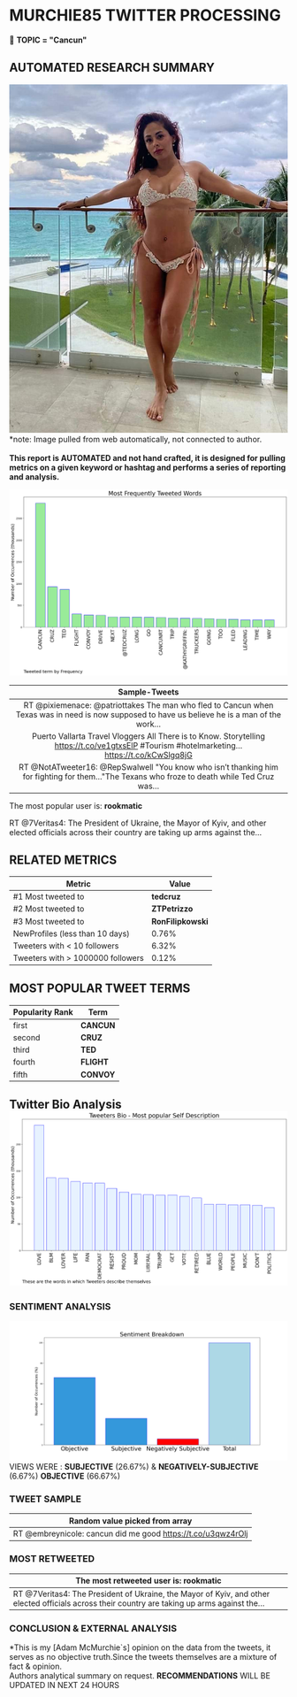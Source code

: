 # MURCHIE85 TWITTER PROCESSING 
&#x1F34E; **TOPIC = "Cancun"**

## AUTOMATED RESEARCH SUMMARY

![image](assets/2022-03-10hashtagImage.png)*note: Image pulled from web automatically, not connected to author.
<br></br>
<b> This report is AUTOMATED and not hand crafted, it is designed for pulling metrics on a given keyword or hashtag and performs a series of reporting and analysis.</b>



![image](assets/2022-03-10TWEETS.png)



|                **Sample-Tweets**        |
| :-------------: |
| RT @pixiemenace: @patriottakes The man who fled to Cancun when Texas was in need is now supposed to have us believe he is a man of the work… |
| Puerto Vallarta Travel Vloggers All There is to Know. Storytelling https://t.co/ve1gtxsElP #Tourism #hotelmarketing… https://t.co/kCwSlgq8jG |
| RT @NotATweeter16: @RepSwalwell "You know who isn’t thanking him for fighting for them…"The Texans who froze to death while Ted Cruz was… |

The most popular user is: **rookmatic**
<div class="alert alert-block alert-danger"> RT @7Veritas4: The President of Ukraine, the Mayor of Kyiv, and other elected officials across their country are taking up arms against the…</div>

## RELATED METRICS<br>
| Metric | Value |
| ------------- | ------------- |
| #1 Most tweeted to  | **tedcruz** |
| #2 Most tweeted to  | **ZTPetrizzo** |
| #3 Most tweeted to  | **RonFilipkowski** |
| NewProfiles (less than 10 days) | 0.76%  |
| Tweeters with < 10 followers  | 6.32%|
| Tweeters with > 1000000 followers  | 0.12%  |



## MOST POPULAR TWEET TERMS 


| Popularity Rank  | Term |
| ------------- | ------------- |
| first  | **CANCUN**  |
| second  | **CRUZ**  |
| third  | **TED** |
| fourth  | **FLIGHT**  |
| fifth  | **CONVOY**  |


## Twitter Bio Analysis![image](assets/2022-03-10BIO.png)
### SENTIMENT ANALYSIS
![image](assets/2022-03-10sentiment.png)
VIEWS WERE : **SUBJECTIVE**  (26.67%) & **NEGATIVELY-SUBJECTIVE** (6.67%) **OBJECTIVE** (66.67%)

### TWEET SAMPLE 
| Random value picked from array |
| ------------- |
|RT @embreynicole: cancun did me good https://t.co/u3qwz4rOlj |

### MOST RETWEETED 

| The most retweeted user is: **rookmatic**  |
| ------------- |
| RT @7Veritas4: The President of Ukraine, the Mayor of Kyiv, and other elected officials across their country are taking up arms against the… |

### CONCLUSION & EXTERNAL ANALYSIS

*This is my [Adam McMurchie`s] opinion on the data from the tweets, it serves as no objective truth.Since the tweets themselves are a mixture of fact & opinion.<br>
Authors analytical summary on request.
**RECOMMENDATIONS** WILL BE UPDATED IN NEXT  24 HOURS <br>